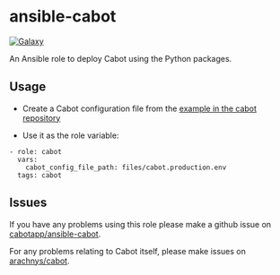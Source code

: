 # ansible-cabot
[![Galaxy](https://img.shields.io/badge/role-cabotapp.cabot-blue.svg?style=flat-square)](https://galaxy.ansible.com/cabotapp/cabot/)


An Ansible role to deploy Cabot using the Python packages.

## Usage

- Create a Cabot configuration file from the [example in the cabot repository](https://github.com/arachnys/cabot/blob/master/conf/production.env.example)

- Use it as the role variable:

```
- role: cabot
  vars:
    cabot_config_file_path: files/cabot.production.env
  tags: cabot
```


## Issues

If you have any problems using this role please make a github issue on [cabotapp/ansible-cabot](https://github.com/cabotapp/ansible-cabot/issues).

For any problems relating to Cabot itself, please make issues on [arachnys/cabot](https://github.com/arachnys/cabot/issues).
